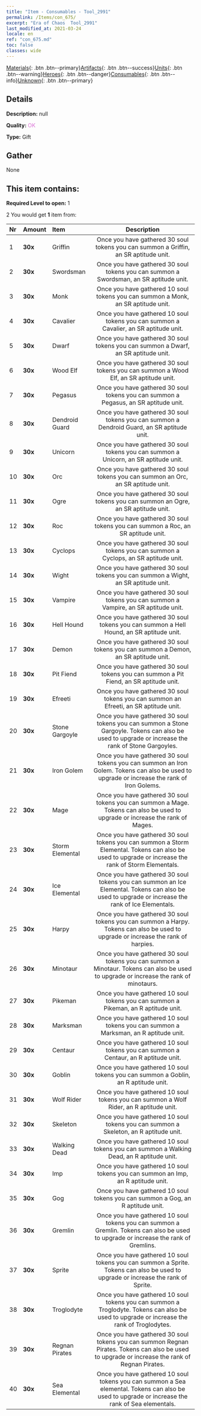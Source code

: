 ```yaml
---
title: "Item - Consumables - Tool_2991"
permalink: /Items/con_675/
excerpt: "Era of Chaos  Tool_2991"
last_modified_at: 2021-03-24
locale: en
ref: "con_675.md"
toc: false
classes: wide
---
```

 [Materials](/Items/){: .btn .btn--primary}[Artifacts](/Items/Artifacts/){: .btn .btn--success}[Units](/Items/Units/){: .btn .btn--warning}[Heroes](/Items/Heroes/){: .btn .btn--danger}[Consumables](/Items/Consumables/){: .btn .btn--info}[Unknown](/Items/Unknown/){: .btn .btn--primary}

## Details
 **Description:** null

 **Quality:** <span style="color: #DA70D6">OK</span>

 **Type:** Gift

## Gather

  None

## This item contains:

 **Required Level to open:** 1

 2 You would get **1** item  from:

  | Nr | Amount |     Item    | Description |
  |:---|:-------|:------------|:-----------:|
  | 1 |  **30x** | Griffin | Once you have gathered 30 soul tokens you can summon a Griffin, an SR aptitude unit.  | 
  | 2 |  **30x** | Swordsman | Once you have gathered 30 soul tokens you can summon a Swordsman, an SR aptitude unit.  | 
  | 3 |  **30x** | Monk | Once you have gathered 10 soul tokens you can summon a Monk, an SR aptitude unit.  | 
  | 4 |  **30x** | Cavalier  | Once you have gathered 10 soul tokens you can summon a Cavalier, an SR aptitude unit.  | 
  | 5 |  **30x** | Dwarf | Once you have gathered 30 soul tokens you can summon a Dwarf, an SR aptitude unit.  | 
  | 6 |  **30x** | Wood Elf | Once you have gathered 30 soul tokens you can summon a Wood Elf, an SR aptitude unit.  | 
  | 7 |  **30x** | Pegasus | Once you have gathered 30 soul tokens you can summon a Pegasus, an SR aptitude unit.  | 
  | 8 |  **30x** | Dendroid Guard | Once you have gathered 30 soul tokens you can summon a Dendroid Guard, an SR aptitude unit.  | 
  | 9 |  **30x** | Unicorn | Once you have gathered 30 soul tokens you can summon a Unicorn, an SR aptitude unit.  | 
  | 10 |  **30x** | Orc | Once you have gathered 30 soul tokens you can summon an Orc, an SR aptitude unit.  | 
  | 11 |  **30x** | Ogre | Once you have gathered 30 soul tokens you can summon an Ogre, an SR aptitude unit.  | 
  | 12 |  **30x** | Roc | Once you have gathered 30 soul tokens you can summon a Roc, an SR aptitude unit.  | 
  | 13 |  **30x** | Cyclops | Once you have gathered 30 soul tokens you can summon a Cyclops, an SR aptitude unit.  | 
  | 14 |  **30x** | Wight | Once you have gathered 30 soul tokens you can summon a Wight, an SR aptitude unit.  | 
  | 15 |  **30x** | Vampire | Once you have gathered 30 soul tokens you can summon a Vampire, an SR aptitude unit.  | 
  | 16 |  **30x** | Hell Hound | Once you have gathered 30 soul tokens you can summon a Hell Hound, an SR aptitude unit.  | 
  | 17 |  **30x** | Demon | Once you have gathered 30 soul tokens you can summon a Demon, an SR aptitude unit.  | 
  | 18 |  **30x** | Pit Fiend | Once you have gathered 30 soul tokens you can summon a Pit Fiend, an SR aptitude unit.  | 
  | 19 |  **30x** | Efreeti | Once you have gathered 30 soul tokens you can summon an Efreeti, an SR aptitude unit.  | 
  | 20 |  **30x** | Stone Gargoyle | Once you have gathered 30 soul tokens you can summon a Stone Gargoyle. Tokens can also be used to upgrade or increase the rank of Stone Gargoyles.  | 
  | 21 |  **30x** | Iron Golem | Once you have gathered 30 soul tokens you can summon an Iron Golem. Tokens can also be used to upgrade or increase the rank of Iron Golems.  | 
  | 22 |  **30x** | Mage | Once you have gathered 30 soul tokens you can summon a Mage. Tokens can also be used to upgrade or increase the rank of Mages.  | 
  | 23 |  **30x** | Storm Elemental | Once you have gathered 30 soul tokens you can summon a Storm Elemental. Tokens can also be used to upgrade or increase the rank of Storm Elementals.  | 
  | 24 |  **30x** | Ice Elemental | Once you have gathered 30 soul tokens you can summon an Ice Elemental. Tokens can also be used to upgrade or increase the rank of Ice Elementals.  | 
  | 25 |  **30x** | Harpy | Once you have gathered 30 soul tokens you can summon a Harpy. Tokens can also be used to upgrade or increase the rank of harpies.  | 
  | 26 |  **30x** | Minotaur | Once you have gathered 30 soul tokens you can summon a Minotaur. Tokens can also be used to upgrade or increase the rank of minotaurs.  | 
  | 27 |  **30x** | Pikeman | Once you have gathered 10 soul tokens you can summon a Pikeman, an R aptitude unit.  | 
  | 28 |  **30x** | Marksman | Once you have gathered 10 soul tokens you can summon a Marksman, an R aptitude unit.  | 
  | 29 |  **30x** | Centaur | Once you have gathered 10 soul tokens you can summon a Centaur, an R aptitude unit.  | 
  | 30 |  **30x** | Goblin | Once you have gathered 10 soul tokens you can summon a Goblin, an R aptitude unit.  | 
  | 31 |  **30x** | Wolf Rider | Once you have gathered 10 soul tokens you can summon a Wolf Rider, an R aptitude unit.  | 
  | 32 |  **30x** | Skeleton | Once you have gathered 10 soul tokens you can summon a Skeleton, an R aptitude unit.  | 
  | 33 |  **30x** | Walking Dead | Once you have gathered 10 soul tokens you can summon a Walking Dead, an R aptitude unit.  | 
  | 34 |  **30x** | Imp | Once you have gathered 10 soul tokens you can summon an Imp, an R aptitude unit.  | 
  | 35 |  **30x** | Gog | Once you have gathered 10 soul tokens you can summon a Gog, an R aptitude unit.  | 
  | 36 |  **30x** | Gremlin | Once you have gathered 10 soul tokens you can summon a Gremlin. Tokens can also be used to upgrade or increase the rank of Gremlins.  | 
  | 37 |  **30x** | Sprite | Once you have gathered 10 soul tokens you can summon a Sprite. Tokens can also be used to upgrade or increase the rank of Sprite.  | 
  | 38 |  **30x** | Troglodyte | Once you have gathered 10 soul tokens you can summon a Troglodyte. Tokens can also be used to upgrade or increase the rank of Troglodytes.  | 
  | 39 |  **30x** | Regnan Pirates | Once you have gathered 30 soul tokens you can summon Regnan Pirates. Tokens can also be used to upgrade or increase the rank of Regnan Pirates.  | 
  | 40 |  **30x** | Sea Elemental | Once you have gathered 10 soul tokens you can summon a Sea elemental. Tokens can also be used to upgrade or increase the rank of Sea elementals.  | 
